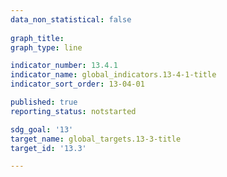 ```yaml
---
data_non_statistical: false
 
graph_title: 
graph_type: line

indicator_number: 13.4.1
indicator_name: global_indicators.13-4-1-title
indicator_sort_order: 13-04-01

published: true
reporting_status: notstarted

sdg_goal: '13'
target_name: global_targets.13-3-title
target_id: '13.3'

---
```

